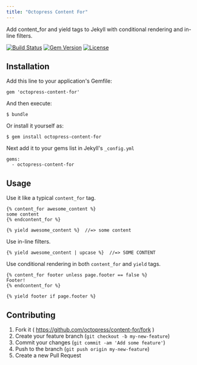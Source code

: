 ```yaml
---
title: "Octopress Content For"
---
```


Add content_for and yield tags to Jekyll with conditional rendering and in-line filters.

[![Build Status](https://travis-ci.org/octopress/content-for.svg)](https://travis-ci.org/octopress/content-for)
[![Gem Version](http://img.shields.io/gem/v/octopress-content-for.svg)](https://rubygems.org/gems/octopress-content-for)
[![License](http://img.shields.io/:license-mit-blue.svg)](http://octopress.mit-license.org)

## Installation

Add this line to your application's Gemfile:

    gem 'octopress-content-for'

And then execute:

    $ bundle

Or install it yourself as:

    $ gem install octopress-content-for

Next add it to your gems list in Jekyll's `_config.yml`

    gems:
      - octopress-content-for

## Usage

Use it like a typical `content_for` tag.

    {% content_for awesome_content %}
    some content
    {% endcontent_for %}

    {% yield awesome_content %}  //=> some content

Use in-line filters.

    {% yield awesome_content | upcase %}  //=> SOME CONTENT

Use conditional rendering in both `content_for` and `yield` tags.

    {% content_for footer unless page.footer == false %}
    Footer!
    {% endcontent_for %}

    {% yield footer if page.footer %}

## Contributing

1. Fork it ( https://github.com/octopress/content-for/fork )
2. Create your feature branch (`git checkout -b my-new-feature`)
3. Commit your changes (`git commit -am 'Add some feature'`)
4. Push to the branch (`git push origin my-new-feature`)
5. Create a new Pull Request
